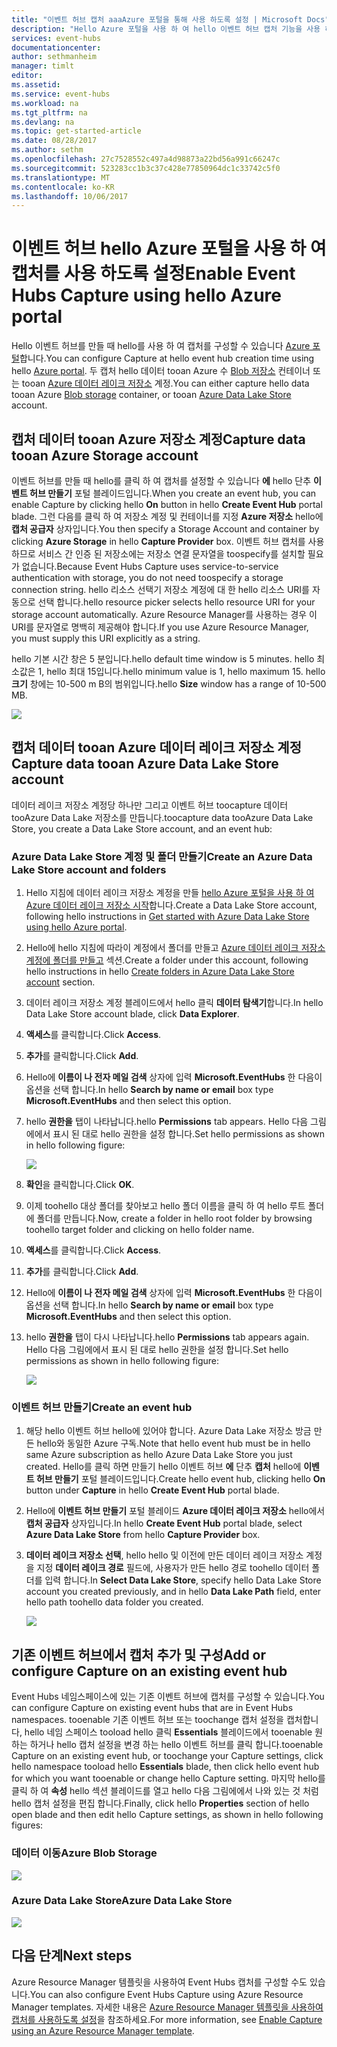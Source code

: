 ```yaml
---
title: "이벤트 허브 캡처 aaaAzure 포털을 통해 사용 하도록 설정 | Microsoft Docs"
description: "Hello Azure 포털을 사용 하 여 hello 이벤트 허브 캡처 기능을 사용 하도록 설정 합니다."
services: event-hubs
documentationcenter: 
author: sethmanheim
manager: timlt
editor: 
ms.assetid: 
ms.service: event-hubs
ms.workload: na
ms.tgt_pltfrm: na
ms.devlang: na
ms.topic: get-started-article
ms.date: 08/28/2017
ms.author: sethm
ms.openlocfilehash: 27c7528552c497a4d98873a22bd56a991c66247c
ms.sourcegitcommit: 523283cc1b3c37c428e77850964dc1c33742c5f0
ms.translationtype: MT
ms.contentlocale: ko-KR
ms.lasthandoff: 10/06/2017
---
```

# <a name="enable-event-hubs-capture-using-hello-azure-portal"></a><span data-ttu-id="e0512-103">이벤트 허브 hello Azure 포털을 사용 하 여 캡처를 사용 하도록 설정</span><span class="sxs-lookup"><span data-stu-id="e0512-103">Enable Event Hubs Capture using hello Azure portal</span></span>

<span data-ttu-id="e0512-104">Hello 이벤트 허브를 만들 때 hello를 사용 하 여 캡처를 구성할 수 있습니다 [Azure 포털](https://portal.azure.com)합니다.</span><span class="sxs-lookup"><span data-stu-id="e0512-104">You can configure Capture at hello event hub creation time using hello [Azure portal](https://portal.azure.com).</span></span> <span data-ttu-id="e0512-105">두 캡처 hello 데이터 tooan Azure 수 [Blob 저장소](https://azure.microsoft.com/services/storage/blobs/) 컨테이너 또는 tooan [Azure 데이터 레이크 저장소](https://azure.microsoft.com/services/data-lake-store/) 계정.</span><span class="sxs-lookup"><span data-stu-id="e0512-105">You can either capture hello data tooan Azure [Blob storage](https://azure.microsoft.com/services/storage/blobs/) container, or tooan [Azure Data Lake Store](https://azure.microsoft.com/services/data-lake-store/) account.</span></span>

## <a name="capture-data-tooan-azure-storage-account"></a><span data-ttu-id="e0512-106">캡처 데이터 tooan Azure 저장소 계정</span><span class="sxs-lookup"><span data-stu-id="e0512-106">Capture data tooan Azure Storage account</span></span>  

<span data-ttu-id="e0512-107">이벤트 허브를 만들 때 hello를 클릭 하 여 캡처를 설정할 수 있습니다 **에** hello 단추 **이벤트 허브 만들기** 포털 블레이드입니다.</span><span class="sxs-lookup"><span data-stu-id="e0512-107">When you create an event hub, you can enable Capture by clicking hello **On** button in hello **Create Event Hub** portal blade.</span></span> <span data-ttu-id="e0512-108">그런 다음를 클릭 하 여 저장소 계정 및 컨테이너를 지정 **Azure 저장소** hello에 **캡처 공급자** 상자입니다.</span><span class="sxs-lookup"><span data-stu-id="e0512-108">You then specify a Storage Account and container by clicking **Azure Storage** in hello **Capture Provider** box.</span></span> <span data-ttu-id="e0512-109">이벤트 허브 캡처를 사용 하므로 서비스 간 인증 된 저장소에는 저장소 연결 문자열을 toospecify를 설치할 필요가 없습니다.</span><span class="sxs-lookup"><span data-stu-id="e0512-109">Because Event Hubs Capture uses service-to-service authentication with storage, you do not need toospecify a storage connection string.</span></span> <span data-ttu-id="e0512-110">hello 리소스 선택기 저장소 계정에 대 한 hello 리소스 URI를 자동으로 선택 합니다.</span><span class="sxs-lookup"><span data-stu-id="e0512-110">hello resource picker selects hello resource URI for your storage account automatically.</span></span> <span data-ttu-id="e0512-111">Azure Resource Manager를 사용하는 경우 이 URI를 문자열로 명백히 제공해야 합니다.</span><span class="sxs-lookup"><span data-stu-id="e0512-111">If you use Azure Resource Manager, you must supply this URI explicitly as a string.</span></span>

<span data-ttu-id="e0512-112">hello 기본 시간 창은 5 분입니다.</span><span class="sxs-lookup"><span data-stu-id="e0512-112">hello default time window is 5 minutes.</span></span> <span data-ttu-id="e0512-113">hello 최소값은 1, hello 최대 15입니다.</span><span class="sxs-lookup"><span data-stu-id="e0512-113">hello minimum value is 1, hello maximum 15.</span></span> <span data-ttu-id="e0512-114">hello **크기** 창에는 10-500 m B의 범위입니다.</span><span class="sxs-lookup"><span data-stu-id="e0512-114">hello **Size** window has a range of 10-500 MB.</span></span>

![][1]

## <a name="capture-data-tooan-azure-data-lake-store-account"></a><span data-ttu-id="e0512-115">캡처 데이터 tooan Azure 데이터 레이크 저장소 계정</span><span class="sxs-lookup"><span data-stu-id="e0512-115">Capture data tooan Azure Data Lake Store account</span></span>

<span data-ttu-id="e0512-116">데이터 레이크 저장소 계정당 하나만 그리고 이벤트 허브 toocapture 데이터 tooAzure Data Lake 저장소를 만듭니다.</span><span class="sxs-lookup"><span data-stu-id="e0512-116">toocapture data tooAzure Data Lake Store, you create a Data Lake Store account, and an event hub:</span></span>

### <a name="create-an-azure-data-lake-store-account-and-folders"></a><span data-ttu-id="e0512-117">Azure Data Lake Store 계정 및 폴더 만들기</span><span class="sxs-lookup"><span data-stu-id="e0512-117">Create an Azure Data Lake Store account and folders</span></span>

1. <span data-ttu-id="e0512-118">Hello 지침에 데이터 레이크 저장소 계정을 만들 [hello Azure 포털을 사용 하 여 Azure 데이터 레이크 저장소 시작](../data-lake-store/data-lake-store-get-started-portal.md)합니다.</span><span class="sxs-lookup"><span data-stu-id="e0512-118">Create a Data Lake Store account, following hello instructions in [Get started with Azure Data Lake Store using hello Azure portal](../data-lake-store/data-lake-store-get-started-portal.md).</span></span> 
2. <span data-ttu-id="e0512-119">Hello에 hello 지침에 따라이 계정에서 폴더를 만들고 [Azure 데이터 레이크 저장소 계정에 폴더를 만들고](../data-lake-store/data-lake-store-get-started-portal.md#createfolder) 섹션.</span><span class="sxs-lookup"><span data-stu-id="e0512-119">Create a folder under this account, following hello instructions in hello [Create folders in Azure Data Lake Store account](../data-lake-store/data-lake-store-get-started-portal.md#createfolder) section.</span></span>
3. <span data-ttu-id="e0512-120">데이터 레이크 저장소 계정 블레이드에서 hello 클릭 **데이터 탐색기**합니다.</span><span class="sxs-lookup"><span data-stu-id="e0512-120">In hello Data Lake Store account blade, click **Data Explorer**.</span></span>
4. <span data-ttu-id="e0512-121">**액세스**를 클릭합니다.</span><span class="sxs-lookup"><span data-stu-id="e0512-121">Click **Access**.</span></span>
5. <span data-ttu-id="e0512-122">**추가**를 클릭합니다.</span><span class="sxs-lookup"><span data-stu-id="e0512-122">Click **Add**.</span></span>
6. <span data-ttu-id="e0512-123">Hello에 **이름이 나 전자 메일 검색** 상자에 입력 **Microsoft.EventHubs** 한 다음이 옵션을 선택 합니다.</span><span class="sxs-lookup"><span data-stu-id="e0512-123">In hello **Search by name or email** box type **Microsoft.EventHubs** and then select this option.</span></span> 
7. <span data-ttu-id="e0512-124">hello **권한을** 탭이 나타납니다.</span><span class="sxs-lookup"><span data-stu-id="e0512-124">hello **Permissions** tab appears.</span></span> <span data-ttu-id="e0512-125">Hello 다음 그림에에서 표시 된 대로 hello 권한을 설정 합니다.</span><span class="sxs-lookup"><span data-stu-id="e0512-125">Set hello permissions as shown in hello following figure:</span></span>

    ![][6]

8. <span data-ttu-id="e0512-126">**확인**을 클릭합니다.</span><span class="sxs-lookup"><span data-stu-id="e0512-126">Click **OK**.</span></span>
9. <span data-ttu-id="e0512-127">이제 toohello 대상 폴더를 찾아보고 hello 폴더 이름을 클릭 하 여 hello 루트 폴더에 폴더를 만듭니다.</span><span class="sxs-lookup"><span data-stu-id="e0512-127">Now, create a folder in hello root folder by browsing toohello target folder and clicking on hello folder name.</span></span>
10. <span data-ttu-id="e0512-128">**액세스**를 클릭합니다.</span><span class="sxs-lookup"><span data-stu-id="e0512-128">Click **Access**.</span></span>
11. <span data-ttu-id="e0512-129">**추가**를 클릭합니다.</span><span class="sxs-lookup"><span data-stu-id="e0512-129">Click **Add**.</span></span>
12. <span data-ttu-id="e0512-130">Hello에 **이름이 나 전자 메일 검색** 상자에 입력 **Microsoft.EventHubs** 한 다음이 옵션을 선택 합니다.</span><span class="sxs-lookup"><span data-stu-id="e0512-130">In hello **Search by name or email** box type **Microsoft.EventHubs** and then select this option.</span></span>
13. <span data-ttu-id="e0512-131">hello **권한을** 탭이 다시 나타납니다.</span><span class="sxs-lookup"><span data-stu-id="e0512-131">hello **Permissions** tab appears again.</span></span> <span data-ttu-id="e0512-132">Hello 다음 그림에에서 표시 된 대로 hello 권한을 설정 합니다.</span><span class="sxs-lookup"><span data-stu-id="e0512-132">Set hello permissions as shown in hello following figure:</span></span>

    ![][5]

### <a name="create-an-event-hub"></a><span data-ttu-id="e0512-133">이벤트 허브 만들기</span><span class="sxs-lookup"><span data-stu-id="e0512-133">Create an event hub</span></span>

1. <span data-ttu-id="e0512-134">해당 hello 이벤트 허브 hello에 있어야 합니다. Azure Data Lake 저장소 방금 만든 hello와 동일한 Azure 구독.</span><span class="sxs-lookup"><span data-stu-id="e0512-134">Note that hello event hub must be in hello same Azure subscription as hello Azure Data Lake Store you just created.</span></span> <span data-ttu-id="e0512-135">Hello를 클릭 하면 만들기 hello 이벤트 허브 **에** 단추 **캡처** hello에 **이벤트 허브 만들기** 포털 블레이드입니다.</span><span class="sxs-lookup"><span data-stu-id="e0512-135">Create hello event hub, clicking hello **On** button under **Capture** in hello **Create Event Hub** portal blade.</span></span> 
2. <span data-ttu-id="e0512-136">Hello에 **이벤트 허브 만들기** 포털 블레이드 **Azure 데이터 레이크 저장소** hello에서 **캡처 공급자** 상자입니다.</span><span class="sxs-lookup"><span data-stu-id="e0512-136">In hello **Create Event Hub** portal blade, select **Azure Data Lake Store** from hello **Capture Provider** box.</span></span>
3. <span data-ttu-id="e0512-137">**데이터 레이크 저장소 선택**, hello hello 및 이전에 만든 데이터 레이크 저장소 계정을 지정 **데이터 레이크 경로** 필드에, 사용자가 만든 hello 경로 toohello 데이터 폴더를 입력 합니다.</span><span class="sxs-lookup"><span data-stu-id="e0512-137">In **Select Data Lake Store**, specify hello Data Lake Store account you created previously, and in hello **Data Lake Path** field, enter hello path toohello data folder you created.</span></span>

    ![][3]

## <a name="add-or-configure-capture-on-an-existing-event-hub"></a><span data-ttu-id="e0512-138">기존 이벤트 허브에서 캡처 추가 및 구성</span><span class="sxs-lookup"><span data-stu-id="e0512-138">Add or configure Capture on an existing event hub</span></span>

<span data-ttu-id="e0512-139">Event Hubs 네임스페이스에 있는 기존 이벤트 허브에 캡처를 구성할 수 있습니다.</span><span class="sxs-lookup"><span data-stu-id="e0512-139">You can configure Capture on existing event hubs that are in Event Hubs namespaces.</span></span> <span data-ttu-id="e0512-140">tooenable 기존 이벤트 허브 또는 toochange 캡처 설정을 캡처합니다, hello 네임 스페이스 tooload hello 클릭 **Essentials** 블레이드에서 tooenable 원하는 하거나 hello 캡처 설정을 변경 하는 hello 이벤트 허브를 클릭 합니다.</span><span class="sxs-lookup"><span data-stu-id="e0512-140">tooenable Capture on an existing event hub, or toochange your Capture settings, click hello namespace tooload hello **Essentials** blade, then click hello event hub for which you want tooenable or change hello Capture setting.</span></span> <span data-ttu-id="e0512-141">마지막 hello를 클릭 하 여 **속성** hello 섹션 블레이드를 열고 hello 다음 그림에에서 나와 있는 것 처럼 hello 캡처 설정을 편집 합니다.</span><span class="sxs-lookup"><span data-stu-id="e0512-141">Finally, click hello **Properties** section of hello open blade and then edit hello Capture settings, as shown in hello following figures:</span></span>

### <a name="azure-blob-storage"></a><span data-ttu-id="e0512-142">데이터 이동</span><span class="sxs-lookup"><span data-stu-id="e0512-142">Azure Blob Storage</span></span>

![][2]

### <a name="azure-data-lake-store"></a><span data-ttu-id="e0512-143">Azure Data Lake Store</span><span class="sxs-lookup"><span data-stu-id="e0512-143">Azure Data Lake Store</span></span>

![][4]

[1]: ./media/event-hubs-capture-enable-through-portal/event-hubs-capture1.png
[2]: ./media/event-hubs-capture-enable-through-portal/event-hubs-capture2.png
[3]: ./media/event-hubs-capture-enable-through-portal/event-hubs-capture3.png
[4]: ./media/event-hubs-capture-enable-through-portal/event-hubs-capture4.png
[5]: ./media/event-hubs-capture-enable-through-portal/event-hubs-capture5.png
[6]: ./media/event-hubs-capture-enable-through-portal/event-hubs-capture6.png

## <a name="next-steps"></a><span data-ttu-id="e0512-144">다음 단계</span><span class="sxs-lookup"><span data-stu-id="e0512-144">Next steps</span></span>

<span data-ttu-id="e0512-145">Azure Resource Manager 템플릿을 사용하여 Event Hubs 캡처를 구성할 수도 있습니다.</span><span class="sxs-lookup"><span data-stu-id="e0512-145">You can also configure Event Hubs Capture using Azure Resource Manager templates.</span></span> <span data-ttu-id="e0512-146">자세한 내용은 [Azure Resource Manager 템플릿을 사용하여 캡처를 사용하도록 설정](event-hubs-resource-manager-namespace-event-hub-enable-capture.md)을 참조하세요.</span><span class="sxs-lookup"><span data-stu-id="e0512-146">For more information, see [Enable Capture using an Azure Resource Manager template](event-hubs-resource-manager-namespace-event-hub-enable-capture.md).</span></span>
